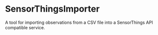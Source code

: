 # SensorThingsImporter
A tool for importing observations from a CSV file into a SensorThings API compatible service.
